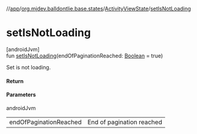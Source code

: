//[app](../../../index.md)/[org.mjdev.balldontlie.base.states](../index.md)/[ActivityViewState](index.md)/[setIsNotLoading](set-is-not-loading.md)

# setIsNotLoading

[androidJvm]\
fun [setIsNotLoading](set-is-not-loading.md)(endOfPaginationReached: [Boolean](https://kotlinlang.org/api/latest/jvm/stdlib/kotlin/-boolean/index.html) = true)

Set is not loading.

#### Return

#### Parameters

androidJvm

| | |
|---|---|
| endOfPaginationReached | End of pagination reached |
